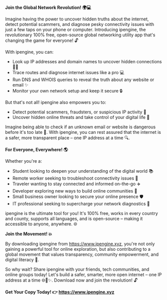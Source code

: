 **Join the Global Network Revolution! 🌍💻**

Imagine having the power to uncover hidden truths about the internet, detect potential scammers, and diagnose pesky connectivity issues with just a few taps on your phone or computer. Introducing ipengine, the revolutionary 100% free, open-source global networking utility app that's changing the game for everyone! 🔓

With ipengine, you can:

* Look up IP addresses and domain names to uncover hidden connections 🕵️‍♀️
* Trace routes and diagnose internet issues like a pro 💻
* Run DNS and WHOIS queries to reveal the truth about any website or email ✨
* Monitor your own network setup and keep it secure 🔒

But that's not all! ipengine also empowers you to:

* Detect potential scammers, fraudsters, or suspicious IP activity 🚫
* Uncover hidden online threats and take control of your digital life 💪

Imagine being able to check if an unknown email or website is dangerous before it's too late 📱. With ipengine, you can rest assured that the internet is a safer, more transparent place – one IP address at a time 🔍.

**For Everyone, Everywhere! 🌎**

Whether you're a:

* Student looking to deepen your understanding of the digital world 📚
* Remote worker seeking to troubleshoot connectivity issues 💼
* Traveler wanting to stay connected and informed on-the-go ✈️
* Developer exploring new ways to build online communities 👥
* Small business owner looking to secure your online presence 🛡️
* IT professional seeking to supercharge your network diagnostics 🔧

ipengine is the ultimate tool for you! It's 100% free, works in every country and county, supports all languages, and is open-source – making it accessible to anyone, anywhere. 🌐

**Join the Movement! 💥**

By downloading ipengine from https://www.ipengine.xyz, you're not only gaining a powerful tool for online exploration, but also contributing to a global movement that values transparency, community empowerment, and digital literacy 📡.

So why wait? Share ipengine with your friends, tech communities, and online groups today! Let's build a safer, smarter, more open internet – one IP address at a time 🌐🚀✨. Download now and join the revolution! 🔓

**Get Your Copy Today! 👉 https://www.ipengine.xyz**